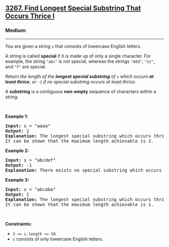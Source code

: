 <h2><a href="https://leetcode.com/problems/find-longest-special-substring-that-occurs-thrice-i">3267. Find Longest Special Substring That Occurs Thrice I</a></h2><h3>Medium</h3><hr><p>You are given a string <code>s</code> that consists of lowercase English letters.</p>

<p>A string is called <strong>special</strong> if it is made up of only a single character. For example, the string <code>"abc"</code> is not special, whereas the strings <code>"ddd"</code>, <code>"zz"</code>, and <code>"f"</code> are special.</p>

<p>Return <em>the length of the <strong>longest special substring</strong> of </em><code>s</code> <em>which occurs <strong>at least thrice</strong></em>, <em>or </em><code>-1</code><em> if no special substring occurs at least thrice</em>.</p>

<p>A <strong>substring</strong> is a contiguous <strong>non-empty</strong> sequence of characters within a string.</p>

<p> </p>
<p><strong class="example">Example 1:</strong></p>

<pre>
<strong>Input:</strong> s = "aaaa"
<strong>Output:</strong> 2
<strong>Explanation:</strong> The longest special substring which occurs thrice is "aa": substrings "<u><strong>aa</strong></u>aa", "a<u><strong>aa</strong></u>a", and "aa<u><strong>aa</strong></u>".
It can be shown that the maximum length achievable is 2.
</pre>

<p><strong class="example">Example 2:</strong></p>

<pre>
<strong>Input:</strong> s = "abcdef"
<strong>Output:</strong> -1
<strong>Explanation:</strong> There exists no special substring which occurs at least thrice. Hence return -1.
</pre>

<p><strong class="example">Example 3:</strong></p>

<pre>
<strong>Input:</strong> s = "abcaba"
<strong>Output:</strong> 1
<strong>Explanation:</strong> The longest special substring which occurs thrice is "a": substrings "<u><strong>a</strong></u>bcaba", "abc<u><strong>a</strong></u>ba", and "abcab<u><strong>a</strong></u>".
It can be shown that the maximum length achievable is 1.
</pre>

<p> </p>
<p><strong>Constraints:</strong></p>

<ul>
	<li><code>3 <= s.length <= 50</code></li>
	<li><code>s</code> consists of only lowercase English letters.</li>
</ul>

